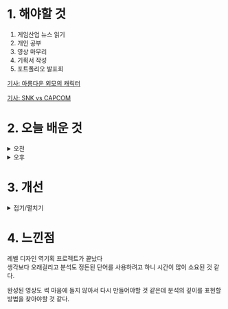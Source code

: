 
# 1. 해야할 것

1. 게임산업 뉴스 읽기 
2. 개인 공부  
3. 영상 마무리
4. 기획서 작성
5. 포트폴리오 발표회

[기사: 아름다운 외모의 캐릭터](https://www.gameinsight.co.kr/news/articleView.html?idxno=32848)

[기사: SNK vs CAPCOM](https://www.gamemeca.com/view.php?gid=1751273)

# 2. 오늘 배운 것

<details>
<summary>오전</summary>

## 오늘의 뉴스
### 아름다운 외모의 캐릭터
![image](https://github.com/user-attachments/assets/459cfd4a-ca8d-48ec-81ca-0de08517a3e3)
```
설마 아름다운 외모의 캐릭터가 한국 게임의 경쟁력이 될 줄은 몰랐다.
PC사상이 게임계를 잠식하면서 해외 게임들의 여성 캐릭터들의 외모가 정말 개성적으로 바뀌어가고 있었는데
개성적인 것보다 대중적인 아름다움을 추구한 한국 게임들이 세계적으로 호응을 얻고 있다는게 재밌다.
사실 아름다운 것들을 좋아하는건 당연한 사실인데 말이지
```
### SNK vs CAPCOM
![image](https://github.com/user-attachments/assets/5b4bbdc2-8253-497f-9b10-69ea04231e99)
```
내가 좋아하는 쿠사가키 쿄와 야가미 이오리가 나오는 격투게임이 캡콤 캐릭터들과 싸우는 버전이
21년만에 나왔다.
나는 격투게임 자체는 그렇게 좋아하지 않지만 캐릭터와 기술들을 좋아해서 예전에 게임을 구매했다.
이런 매력적인 캐릭터들이 게임에 유입되는 요소이기도 하기에 앞서 말한 아름다운 캐릭터가 게임의 재미요소 중
하나인 걸 증명할 수 있지 않을까?
뭐 어찌되었든
학창시절에 좋아했던 캐릭터가 다시 나타나 대전을 한다고하니 세일할 때 살 것 같다.
밸런스 좋고 재밌어서 많은 사람들이 좋아하는 게임이 되면 좋겠다.
```


## 포트폴리오 발표회
포폴 팀원들의 기획서를 보고 서로 해야할 방향을 공유했다.

레벨 영상을 만들면서 서로 피드백을 주기로 했다.\
현재 레벨을 전부 만들고 영상소스를 찍어뒀는데 오후에 영상편집하면서 이야기 나누기로 했다.

</details>


<details>
<summary>오후</summary>

## P의 거짓 역기획 레벨디자인
### 영상 편집
![image](https://github.com/user-attachments/assets/404db007-419e-4e64-bec1-02dea5806ede)


</details>




# 3. 개선


<details>
<summary>접기/펼치기</summary>


</details>



# 4. 느낀점
레벨 디자인 역기획 프로젝트가 끝났다\
생각보다 오래걸리고 분석도 정돈된 단어를  사용하려고 하니 시간이 많이 소요된 것 같다.

완성된 영상도 썩 마음에 들지 않아서 다시 만들어야할 것 같은데 분석의 깊이를 표현할 방법을 찾아야할 것 같다.

